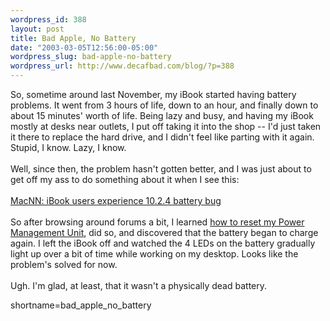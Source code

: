 ```yaml
--- 
wordpress_id: 388
layout: post
title: Bad Apple, No Battery
date: "2003-03-05T12:56:00-05:00"
wordpress_slug: bad-apple-no-battery
wordpress_url: http://www.decafbad.com/blog/?p=388
---
```

So, sometime around last November, my iBook started having battery 
problems.  It went from 3 hours of life, down to an hour, and finally
down to about 15 minutes' worth of life.  Being lazy and busy, and 
having my iBook mostly at desks near outlets, I put off taking it into
the shop -- I'd just taken it there to replace the hard drive, and I
didn't feel like parting with it again.  Stupid, I know.  Lazy, I know.
<br /><br />
Well, since then, the problem hasn't gotten better, and I was just about 
to get off my ass to do something about it when I see this:
<br /><br />
<a href="http://www.macnn.com/news.php?id=18661" target="_top">MacNN: iBook users experience 10.2.4 battery bug</a>
<br /><br />
So after browsing around forums a bit, I learned <a href="http://docs.info.apple.com/article.html?artnum=14449&amp;SaveKCWindowURL=http%3A%2F%2Fkbase.info.apple.com%2Fcgi-bin%2FWebObjects%2Fkbase.woa%2Fwa%2FSaveKCToHomePage&amp;searchMode=Expert&amp;kbhost=kbase.info.apple.com&amp;showButton=false&amp;randomValue=100&amp;showSurvey=false&amp;sessionID=anonymous%7C165795247" target="_top">how to reset my Power Management Unit</a>,
did so, and discovered that the battery began to charge again.  I left 
the iBook off and watched the 4 LEDs on the battery gradually light up
over a bit of time while working on my desktop.  Looks like the problem's
solved for now.
<br /><br />
Ugh.  I'm glad, at least, that it wasn't a physically dead battery.
<!--more-->
shortname=bad_apple_no_battery
